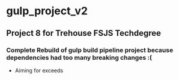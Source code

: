 # gulp_project_v2

## Project 8 for Trehouse FSJS Techdegree

### Complete Rebuild of gulp build pipeline project because dependencies had too many breaking changes :(

* Aiming for exceeds

